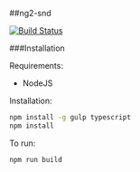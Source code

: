 ##ng2-snd

[![Build Status](https://api.travis-ci.org/maxime-colin/ng2-snd.svg?branch=master)](https://travis-ci.org/maxime-colin/ng2-snd)

###Installation

Requirements:

- NodeJS

Installation:

```bash
npm install -g gulp typescript
npm install
```

To run:

```bash
npm run build
```
